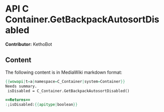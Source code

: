 # API C Container.GetBackpackAutosortDisabled

**Contributor:** KethoBot

## Content

The following content is in MediaWiki markdown format:

```mediawiki
{{wowapi|t=a|namespace=C_Container|system=Container}}
Needs summary.
 isDisabled = C_Container.GetBackpackAutosortDisabled()

==Returns==
:;isDisabled:{{apitype|boolean}}
```